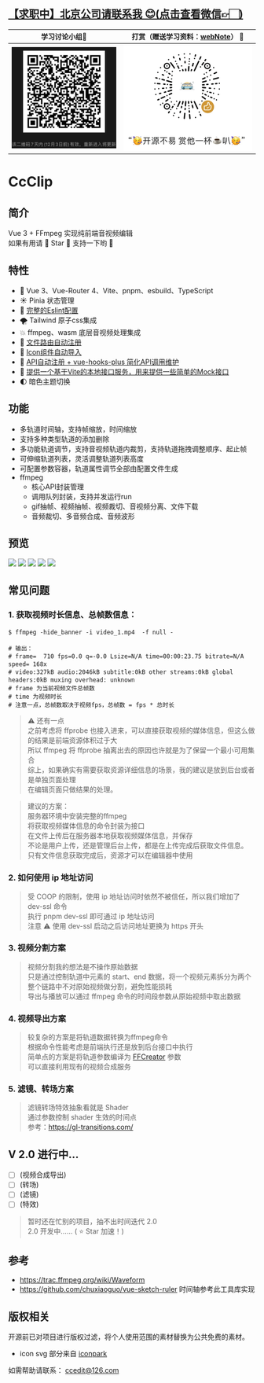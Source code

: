 ## [【求职中】北京公司请联系我 😊(点击查看微信👉🏻)](https://github.com/Cc-Edit/Cc-Edit/blob/main/public/wechat.png)

|                                      学习讨论小组🍻                                      |   打赏（赠送学习资料：[webNote](https://github.com/Cc-Edit/webNote)） :confetti_ball:    | 
|:----------------------------------------------------------------------------------:|:---------------------------------------------------------------------:| 
| ![wechat.png](https://github.com/Cc-Edit/Cc-Edit/blob/main/public/CcClip.png) |     ![img.png](https://github.com/Cc-Edit/Cc-Edit/blob/main/public/img.png)  |


# CcClip

## 简介
Vue 3 + FFmpeg 实现纯前端音视频编辑 <br/>
如果有用请 🌟 Star 🌟 支持一下哟 🫣 <br/>

## 特性
- 💪 Vue 3、Vue-Router 4、Vite、pnpm、esbuild、TypeScript
- ☀️ Pinia 状态管理
- 🌟 [完整的Eslint配置](https://github.com/Cc-Edit/CcClip/blob/master/.eslintrc.cjs)
- 🌪 Tailwind 原子css集成
- 💥 ffmpeg、wasm 底层音视频处理集成
- 🚙 [文件路由自动注册](https://github.com/Cc-Edit/CcClip/blob/master/src/plugins/installRouter.ts)
- 🚕 [Icon组件自动导入](https://github.com/Cc-Edit/CcClip/blob/master/src/plugins/installIcon.ts)
- 🚗 [API自动注册 + vue-hooks-plus 简化API调用维护](https://inhiblab-core.gitee.io/docs/hooks/)
- 🎁 [提供一个基于Vite的本地接口服务，用来提供一些简单的Mock接口](https://github.com/Cc-Edit/CcClip/blob/master/viteUtil/viteProxyServer/vite-plugin-proxy-server.ts)
- 🌓 暗色主题切换

## 功能
- 多轨道时间轴，支持帧缩放，时间缩放
- 支持多种类型轨道的添加删除
- 多功能轨道调节，支持音视频轨道内裁剪，支持轨道拖拽调整顺序、起止帧
- 可伸缩轨道列表，灵活调整轨道列表高度
- 可配置参数容器，轨道属性调节全部由配置文件生成
- ffmpeg 
  - 核心API封装管理
  - 调用队列封装，支持并发运行run
  - gif抽帧、视频抽帧、视频裁切、音视频分离、文件下载
  - 音频裁切、多音频合成、音频波形 

## 预览
![](coverImage/img.png)
![](coverImage/img_1.png)
![](coverImage/img_2.png)
![](coverImage/img_3.png)
![](coverImage/img_4.png)

## 常见问题
### 1. 获取视频时长信息、总帧数信息：
```shell
$ ffmpeg -hide_banner -i video_1.mp4  -f null -

# 输出：
# frame=  710 fps=0.0 q=-0.0 Lsize=N/A time=00:00:23.75 bitrate=N/A speed= 168x
# video:327kB audio:2046kB subtitle:0kB other streams:0kB global headers:0kB muxing overhead: unknown
# frame 为当前视频文件总帧数
# time 为视频时长
# 注意一点，总帧数取决于视频fps，总帧数 = fps * 总时长
```
> ⚠️ 还有一点  
> 之前考虑将 ffprobe 也接入进来，可以直接获取视频的媒体信息，但这么做的结果是前端资源体积过于大  
> 所以 ffmpeg 将 ffprobe 抽离出去的原因也许就是为了保留一个最小可用集合  
> 综上，如果确实有需要获取资源详细信息的场景，我的建议是放到后台或者是单独页面处理   
> 在编辑页面只做结果的处理。  

> 建议的方案：   
> 服务器环境中安装完整的ffmpeg    
> 将获取视频媒体信息的命令封装为接口    
> 在文件上传后在服务器本地获取视频媒体信息，并保存     
> 不论是用户上传，还是管理后台上传，都是在上传完成后获取文件信息。   
> 只有文件信息获取完成后，资源才可以在编辑器中使用   

### 2. 如何使用 ip 地址访问
> 受 COOP 的限制，使用 ip 地址访问时依然不被信任，所以我们增加了 dev-ssl 命令  
> 执行 pnpm dev-ssl 即可通过 ip 地址访问  
> 注意 ⚠️ 使用 dev-ssl 启动之后访问地址更换为 https 开头  

### 3. 视频分割方案
> 视频分割我的想法是不操作原始数据  
> 只是通过控制轨道中元素的 start、end 数据，将一个视频元素拆分为两个   
> 整个链路中不对原始视频做分割，避免性能损耗   
> 导出与播放可以通过 ffmpeg 命令的时间段参数从原始视频中取出数据   

### 4. 视频导出方案
> 较复杂的方案是将轨道数据转换为ffmpeg命令   
> 根据命令性能考虑是前端执行还是放到后台接口中执行  
> 简单点的方案是将轨道参数编译为 [FFCreator](https://tnfe.github.io/FFCreator/#/) 参数    
> 可以直接利用现有的视频合成服务    

### 5. 滤镜、转场方案
> 滤镜转场特效抽象看就是 Shader   
> 通过参数控制 shader 生效的时间点  
> 参考：https://gl-transitions.com/   


## V 2.0 进行中...
- [ ] (视频合成导出)
- [ ] (转场)
- [ ] (滤镜)
- [ ] (特效)
> 暂时还在忙别的项目，抽不出时间迭代 2.0   
> 2.0 开发中...... ( ⭐️ Star 加速！)

## 参考
- https://trac.ffmpeg.org/wiki/Waveform
- https://github.com/chuxiaoguo/vue-sketch-ruler 时间轴参考此工具库实现


## 版权相关
  开源前已对项目进行版权过滤，将个人使用范围的素材替换为公共免费的素材。
  - icon svg 部分来自 [iconpark](https://iconpark.oceanengine.com/official)


如需帮助请联系： ccedit@126.com
